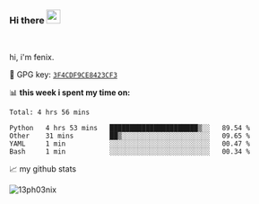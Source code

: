 ### Hi there <img src="https://media.giphy.com/media/hvRJCLFzcasrR4ia7z/giphy.gif" width="25px">

<br />

hi, i'm fenix.

:key: GPG key: [`3F4CDF9CE8423CF3`](https://github.com/13ph03nix.gpg)


📊 **this week i spent my time on:**
<!--START_SECTION:waka-->
```text
Total: 4 hrs 56 mins

Python   4 hrs 53 mins   ██████████████████████▒░░   89.54 % 
Other    31 mins         ██▒░░░░░░░░░░░░░░░░░░░░░░   09.65 % 
YAML     1 min           ░░░░░░░░░░░░░░░░░░░░░░░░░   00.47 % 
Bash     1 min           ░░░░░░░░░░░░░░░░░░░░░░░░░   00.34 % 
```
<!--END_SECTION:waka-->


📈 my github stats

<a>
<img align="center" src="https://github-readme-stats.vercel.app/api?username=13ph03nix&show_icons=true&hide=stars&include_all_commits=true&theme=blueberry" alt="13ph03nix" />
</a>
